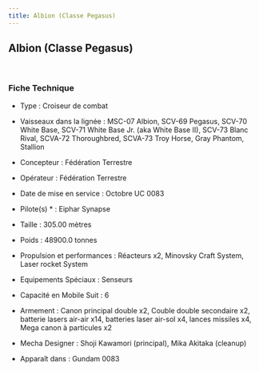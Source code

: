 ```yaml
---
title: Albion (Classe Pegasus)
---
```


Albion (Classe Pegasus)
-----------------------


 





### Fiche Technique


- Type : Croiseur de combat  
- Vaisseaux dans la lignée : MSC-07 Albion, SCV-69 Pegasus, SCV-70 White Base, SCV-71 White Base Jr. (aka White Base II), SCV-73 Blanc Rival, SCVA-72 Thoroughbred, SCVA-73 Troy Horse, Gray Phantom, Stallion  
- Concepteur : Fédération Terrestre  
- Opérateur : Fédération Terrestre  
- Date de mise en service : Octobre UC 0083  
- Pilote(s) * : Eiphar Synapse  
- Taille : 305.00 mètres  
- Poids : 48900.0 tonnes  
- Propulsion et performances : Réacteurs x2, Minovsky Craft System, Laser rocket System  
- Equipements Spéciaux : Senseurs  
- Capacité en Mobile Suit : 6  
- Armement : Canon principal double x2, Couble double secondaire x2, batterie lasers air-air x14, batteries laser air-sol x4, lances missiles x4, Mega canon à particules x2  
  
  
- Mecha Designer : Shoji Kawamori (principal), Mika Akitaka (cleanup)  
- Apparaît dans : Gundam 0083

